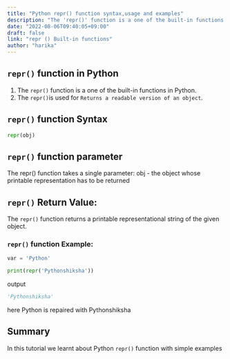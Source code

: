 ```yaml
---
title: "Python repr() function syntax,usage and examples"
description: "The 'repr()' function is a one of the built-in functions in Python"
date: "2022-08-06T09:40:05+09:00"
draft: false
link: "repr () Built-in functions"
author: "harika"
---
```


## `repr()` function in Python
1. The `repr()` function is a one of the built-in functions in Python.
2. The `repr()`is used for `Returns a readable version of an object`.

## `repr()` function Syntax
```Python
repr(obj)
```
## `repr()` function parameter
The repr() function takes a single parameter: 
obj - the object whose printable representation has to be returned

## `repr()` Return Value:

The `repr()` function returns a printable representational string of the given object.

### `repr()` function Example: 
```Python
var = 'Python'

print(repr('Pythonshiksha'))
```
output
```Python
'Pythonshiksha'
```
here Python is repaired with Pythonshiksha 

## Summary
In this tutorial we learnt about Python `repr()` function with simple examples




